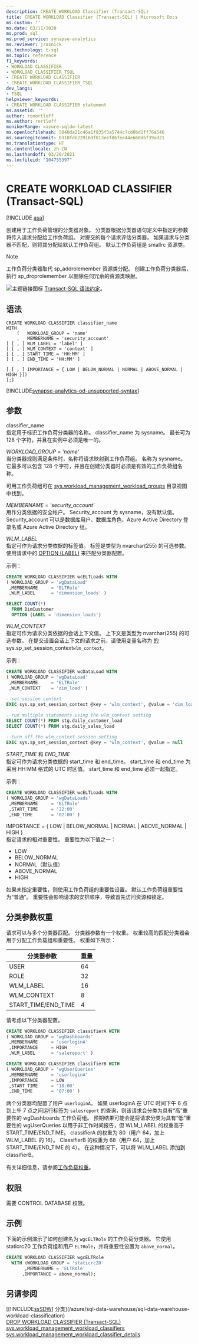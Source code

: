 ```yaml
---
description: CREATE WORKLOAD Classifier (Transact-SQL)
title: CREATE WORKLOAD Classifier (Transact-SQL) | Microsoft Docs
ms.custom: ''
ms.date: 03/11/2020
ms.prod: sql
ms.prod_service: synapse-analytics
ms.reviewer: jrasnick
ms.technology: t-sql
ms.topic: reference
f1_keywords:
- WORKLOAD CLASSIFIER
- WORKLOAD_CLASSIFIER_TSQL
- CREATE WORKLOAD CLASSIFIER
- CREATE_WORKLOAD_CLASSIFIER_TSQL
dev_langs:
- TSQL
helpviewer_keywords:
- CREATE WORKLOAD CLASSIFIER statement
ms.assetid: ''
author: ronortloff
ms.author: rortloff
monikerRange: =azure-sqldw-latest
ms.openlocfilehash: 5040da21c46a1f835f3a5744c7cd0bd1ff76a546
ms.sourcegitcommit: 0310fdb22916df013eef86fee44e660dbf39ad21
ms.translationtype: HT
ms.contentlocale: zh-CN
ms.lasthandoff: 03/20/2021
ms.locfileid: "104755397"
---
```

# <a name="create-workload-classifier-transact-sql"></a>CREATE WORKLOAD CLASSIFIER (Transact-SQL)

[!INCLUDE [asa](../../includes/applies-to-version/asa.md)]

创建用于工作负荷管理的分类器对象。  分类器根据分类器语句定义中指定的参数将传入请求分配给工作负荷组。  对提交的每个请求评估分类器。  如果请求与分类器不匹配，则将其分配给默认工作负荷组。  默认工作负荷组是 smallrc 资源类。

> [!NOTE]
> 工作负荷分类器取代 sp_addrolemember 资源类分配。  创建工作负荷分类器后，执行 sp_droprolemember 以删除任何冗余的资源类映射。

 ![主题链接图标](../../database-engine/configure-windows/media/topic-link.gif "“主题链接”图标") [Transact-SQL 语法约定](../../t-sql/language-elements/transact-sql-syntax-conventions-transact-sql.md)。  
  
## <a name="syntax"></a>语法

```syntaxsql
CREATE WORKLOAD CLASSIFIER classifier_name  
WITH  
    (   WORKLOAD_GROUP = 'name'  
    ,   MEMBERNAME = 'security_account' 
[ [ , ] WLM_LABEL = 'label' ]  
[ [ , ] WLM_CONTEXT = 'context' ]  
[ [ , ] START_TIME = 'HH:MM' ]  
[ [ , ] END_TIME = 'HH:MM' ]  
  
[ [ , ] IMPORTANCE = { LOW | BELOW_NORMAL | NORMAL | ABOVE_NORMAL | HIGH }]) 
[;]
```
[!INCLUDE[synapse-analytics-od-unsupported-syntax](../../includes/synapse-analytics-od-unsupported-syntax.md)]

## <a name="arguments"></a>参数

 classifier_name  
 指定用于标识工作负荷分类器的名称。  classifier_name 为 sysname。  最长可为 128 个字符，并且在实例中必须是唯一的。

 *WORKLOAD_GROUP* =  *'name'*    
 当分类器规则满足条件时，名称将请求映射到工作负荷组。  名称为 sysname。  它最多可以包含 128 个字符，并且在创建分类器时必须是有效的工作负荷组名称。

 可用工作负荷组可在 [sys.workload_management_workload_groups](../../relational-databases/system-catalog-views/sys-workload-management-workload-groups-transact-sql.md) 目录视图中找到。

 *MEMBERNAME* =  *'security_account'*     
 用作分类依据的安全帐户。  Security_account 为 sysname，没有默认值。 Security_account 可以是数据库用户、数据库角色、Azure Active Directory 登录名或 Azure Active Directory 组。
 
 *WLM_LABEL*   
 指定可作为请求分类依据的标签值。  标签是类型为 nvarchar(255) 的可选参数。  使用请求中的 [OPTION (LABEL)](/azure/sql-data-warehouse/sql-data-warehouse-develop-label) 来匹配分类器配置。

示例：

```sql
CREATE WORKLOAD CLASSIFIER wcELTLoads WITH  
( WORKLOAD_GROUP = 'wgDataLoad'
 ,MEMBERNAME     = 'ELTRole'  
 ,WLM_LABEL      = 'dimension_loads' )

SELECT COUNT(*) 
  FROM DimCustomer
  OPTION (LABEL = 'dimension_loads')
```

*WLM_CONTEXT*  
指定可作为请求分类依据的会话上下文值。  上下文是类型为 nvarchar(255) 的可选参数。  在提交设置会话上下文的请求之前，请使用变量名称为 [ 的 ](../../relational-databases/system-stored-procedures/sp-set-session-context-transact-sql.md?view=azure-sqldw-latest&preserve-view=true)sys.sp_set_session_context`wlm_context`。

示例：

```sql
CREATE WORKLOAD CLASSIFIER wcDataLoad WITH  
( WORKLOAD_GROUP = 'wgDataLoad'
 ,MEMBERNAME     = 'ELTRole'
 ,WLM_CONTEXT    = 'dim_load' )
 
--set session context
EXEC sys.sp_set_session_context @key = 'wlm_context', @value = 'dim_load'

--run multiple statements using the wlm_context setting
SELECT COUNT(*) FROM stg.daily_customer_load
SELECT COUNT(*) FROM stg.daily_sales_load

--turn off the wlm_context session setting
EXEC sys.sp_set_session_context @key = 'wlm_context', @value = null
```

*START_TIME* 和 *END_TIME*  
指定可作为请求分类依据的 start_time 和 end_time。  start_time 和 end_time 为采用 HH:MM 格式的 UTC 时区值。  start_time 和 end_time 必须一起指定。

示例：

```sql
CREATE WORKLOAD CLASSIFIER wcELTLoads WITH  
( WORKLOAD_GROUP = 'wgDataLoads'
 ,MEMBERNAME     = 'ELTRole'  
 ,START_TIME     = '22:00'
 ,END_TIME       = '02:00' )
```

IMPORTANCE = { LOW \| BELOW_NORMAL \| NORMAL \| ABOVE_NORMAL \| HIGH }  
指定请求的相对重要性。  重要性为以下值之一：

- LOW
- BELOW_NORMAL
- NORMAL（默认值）
- ABOVE_NORMAL
- HIGH  

如果未指定重要性，则使用工作负荷组的重要性设置。  默认工作负荷组重要性为“普通”。  重要性会影响请求的安排顺序，导致首先访问资源和锁定。

## <a name="classification-parameter-weighting"></a>分类参数权重

请求可以与多个分类器匹配。  分类器参数有一个权重。  权重较高的匹配分类器会用于分配工作负载组和重要性。  权重如下所示：

|分类器参数 |重量   |
|---------------------|---------|
|USER                 |64       |
|ROLE                 |32       |
|WLM_LABEL            |16       |
|WLM_CONTEXT          |8        |
|START_TIME/END_TIME  |4        |

请考虑以下分类器配置。

```sql
CREATE WORKLOAD CLASSIFIER classifierA WITH  
( WORKLOAD_GROUP = 'wgDashboards'  
 ,MEMBERNAME     = 'userloginA'
 ,IMPORTANCE     = HIGH
 ,WLM_LABEL      = 'salereport' )

CREATE WORKLOAD CLASSIFIER classifierB WITH  
( WORKLOAD_GROUP = 'wgUserQueries'  
 ,MEMBERNAME     = 'userloginA'
 ,IMPORTANCE     = LOW
 ,START_TIME     = '18:00'
 ,END_TIME       = '07:00' )
```

两个分类器均配置了用户 `userloginA`。  如果 userloginA 在 UTC 时间下午 6 点到上午 7 点之间运行标签为 `salesreport` 的查询，则该请求会分类为具有“高”重要性的 wgDashboards 工作负荷组。  预期结果可能会是将请求分类为具有“低”重要性的 wgUserQueries 以用于非工作时间报告，但 WLM_LABEL 的权重高于 START_TIME/END_TIME。  classifierA 的权重为 80（用户 64，加上 WLM_LABEL 的 16）。  ClassifierB 的权重为 68（用户 64，加上 START_TIME/END_TIME 的 4）。  在这种情况下，可以将 WLM_LABEL 添加到 classifierB。

 有关详细信息，请参阅[工作负载权重](/azure/sql-data-warehouse/sql-data-warehouse-workload-classification#classification-weighting)。

## <a name="permissions"></a>权限

 需要 CONTROL DATABASE 权限。  
  
## <a name="examples"></a>示例

 下面的示例演示了如何创建名为 `wgcELTRole` 的工作负荷分类器。 它使用 staticrc20 工作负荷组和用户 `ELTRole`，并将重要性设置为 `above_normal`。

```sql
CREATE WORKLOAD CLASSIFIER wgcELTRole
  WITH (WORKLOAD_GROUP = 'staticrc20'
       ,MEMBERNAME = 'ELTRole'
      ,IMPORTANCE = above_normal);
```

## <a name="see-also"></a>另请参阅

[[!INCLUDE[ssSDW](../../includes/sssdwfull-md.md)] 分类](/azure/sql-data-warehouse/sql-data-warehouse-workload-classification)</br>
[DROP WORKLOAD CLASSIFIER &#40;Transact-SQL&#41;](../../t-sql/statements/drop-workload-classifier-transact-sql.md)</br>
[sys.workload_management_workload_classifiers](../../relational-databases/system-catalog-views/sys-workload-management-workload-classifiers-transact-sql.md)</br>
[sys.workload_management_workload_classifier_details](../../relational-databases/system-catalog-views/sys-workload-management-workload-classifier-details-transact-sql.md)

